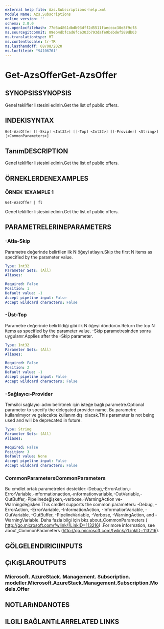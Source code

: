 ```yaml
---
external help file: Azs.Subscriptions-help.xml
Module Name: Azs.Subscriptions
online version: ''
schema: 2.0.0
ms.openlocfilehash: 77d6a4861dbdb93dff2d5511faeceac30e3f9cf8
ms.sourcegitcommit: 09eb4dbfcad6fce303b793dafe9bebdef589db03
ms.translationtype: MT
ms.contentlocale: tr-TR
ms.lasthandoff: 08/08/2020
ms.locfileid: "94106761"
---
```

# <span data-ttu-id="588a0-101">Get-AzsOffer</span><span class="sxs-lookup"><span data-stu-id="588a0-101">Get-AzsOffer</span></span>

## <span data-ttu-id="588a0-102">SYNOPSIS</span><span class="sxs-lookup"><span data-stu-id="588a0-102">SYNOPSIS</span></span>
<span data-ttu-id="588a0-103">Genel teklifler listesini edinin.</span><span class="sxs-lookup"><span data-stu-id="588a0-103">Get the list of public offers.</span></span>

## <span data-ttu-id="588a0-104">INDEKI</span><span class="sxs-lookup"><span data-stu-id="588a0-104">SYNTAX</span></span>

```
Get-AzsOffer [[-Skip] <Int32>] [[-Top] <Int32>] [[-Provider] <String>] [<CommonParameters>]
```

## <span data-ttu-id="588a0-105">Tanım</span><span class="sxs-lookup"><span data-stu-id="588a0-105">DESCRIPTION</span></span>
<span data-ttu-id="588a0-106">Genel teklifler listesini edinin.</span><span class="sxs-lookup"><span data-stu-id="588a0-106">Get the list of public offers.</span></span>

## <span data-ttu-id="588a0-107">ÖRNEKLERDEN</span><span class="sxs-lookup"><span data-stu-id="588a0-107">EXAMPLES</span></span>

### <span data-ttu-id="588a0-108">ÖRNEK 1</span><span class="sxs-lookup"><span data-stu-id="588a0-108">EXAMPLE 1</span></span>
```
Get-AzsOffer | fl
```

<span data-ttu-id="588a0-109">Genel teklifler listesini edinin.</span><span class="sxs-lookup"><span data-stu-id="588a0-109">Get the list of public offers.</span></span>

## <span data-ttu-id="588a0-110">PARAMETRELERINE</span><span class="sxs-lookup"><span data-stu-id="588a0-110">PARAMETERS</span></span>

### <span data-ttu-id="588a0-111">-Atla</span><span class="sxs-lookup"><span data-stu-id="588a0-111">-Skip</span></span>
<span data-ttu-id="588a0-112">Parametre değerinde belirtilen ilk N öğeyi atlayın.</span><span class="sxs-lookup"><span data-stu-id="588a0-112">Skip the first N items as specified by the parameter value.</span></span>

```yaml
Type: Int32
Parameter Sets: (All)
Aliases:

Required: False
Position: 1
Default value: -1
Accept pipeline input: False
Accept wildcard characters: False
```

### <span data-ttu-id="588a0-113">-Üst</span><span class="sxs-lookup"><span data-stu-id="588a0-113">-Top</span></span>
<span data-ttu-id="588a0-114">Parametre değerinde belirtildiği gibi ilk N öğeyi döndürün.</span><span class="sxs-lookup"><span data-stu-id="588a0-114">Return the top N items as specified by the parameter value.</span></span>
<span data-ttu-id="588a0-115">-Skip parametresinden sonra uygulanır.</span><span class="sxs-lookup"><span data-stu-id="588a0-115">Applies after the -Skip parameter.</span></span>

```yaml
Type: Int32
Parameter Sets: (All)
Aliases:

Required: False
Position: 2
Default value: -1
Accept pipeline input: False
Accept wildcard characters: False
```

### <span data-ttu-id="588a0-116">-Sağlayıcı</span><span class="sxs-lookup"><span data-stu-id="588a0-116">-Provider</span></span>
<span data-ttu-id="588a0-117">Temsilci sağlayıcı adını belirtmek için isteğe bağlı parametre.</span><span class="sxs-lookup"><span data-stu-id="588a0-117">Optional parameter to specify the delegated provider name.</span></span> <span data-ttu-id="588a0-118">Bu parametre kullanılmıyor ve gelecekte kullanım dışı olacak.</span><span class="sxs-lookup"><span data-stu-id="588a0-118">This parameter is not being used and will be deprecated in future.</span></span>

```yaml
Type: String
Parameter Sets: (All)
Aliases:

Required: False
Position: 3
Default value: None
Accept pipeline input: False
Accept wildcard characters: False
```

### <span data-ttu-id="588a0-119">CommonParameters</span><span class="sxs-lookup"><span data-stu-id="588a0-119">CommonParameters</span></span>
<span data-ttu-id="588a0-120">Bu cmdlet ortak parametreleri destekler:-Debug,-ErrorAction,-ErrorVariable,-ınformationaction,-ınformationvariable,-OutVariable,-OutBuffer,-Pipelinedeğişken,-verbose,-WarningAction ve-Warningdeğişken.</span><span class="sxs-lookup"><span data-stu-id="588a0-120">This cmdlet supports the common parameters: -Debug, -ErrorAction, -ErrorVariable, -InformationAction, -InformationVariable, -OutVariable, -OutBuffer, -PipelineVariable, -Verbose, -WarningAction, and -WarningVariable.</span></span> <span data-ttu-id="588a0-121">Daha fazla bilgi için bkz about_CommonParameters ( http://go.microsoft.com/fwlink/?LinkID=113216) .</span><span class="sxs-lookup"><span data-stu-id="588a0-121">For more information, see about_CommonParameters (http://go.microsoft.com/fwlink/?LinkID=113216).</span></span>

## <span data-ttu-id="588a0-122">GÖLGELENDIRICI</span><span class="sxs-lookup"><span data-stu-id="588a0-122">INPUTS</span></span>

## <span data-ttu-id="588a0-123">ÇıKıŞLAR</span><span class="sxs-lookup"><span data-stu-id="588a0-123">OUTPUTS</span></span>

### <span data-ttu-id="588a0-124">Microsoft. AzureStack. Management. Subscription. modeller.</span><span class="sxs-lookup"><span data-stu-id="588a0-124">Microsoft.AzureStack.Management.Subscription.Models.Offer</span></span>

## <span data-ttu-id="588a0-125">NOTLARıNDA</span><span class="sxs-lookup"><span data-stu-id="588a0-125">NOTES</span></span>

## <span data-ttu-id="588a0-126">ILGILI BAĞLANTıLAR</span><span class="sxs-lookup"><span data-stu-id="588a0-126">RELATED LINKS</span></span>
